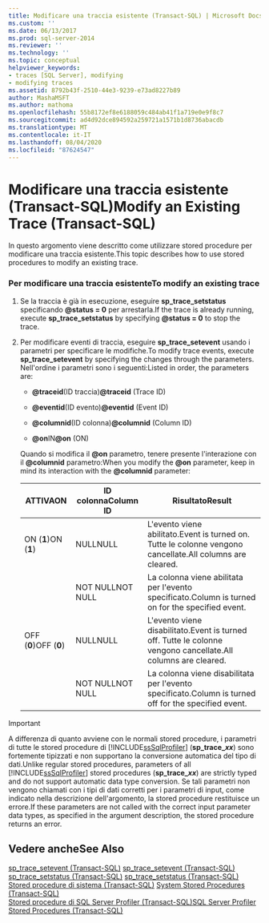 ```yaml
---
title: Modificare una traccia esistente (Transact-SQL) | Microsoft Docs
ms.custom: ''
ms.date: 06/13/2017
ms.prod: sql-server-2014
ms.reviewer: ''
ms.technology: ''
ms.topic: conceptual
helpviewer_keywords:
- traces [SQL Server], modifying
- modifying traces
ms.assetid: 8792b43f-2510-44e3-9239-e73ad8227b89
author: MashaMSFT
ms.author: mathoma
ms.openlocfilehash: 55b8172ef8e6188059c484ab41f1a719e0e9f8c7
ms.sourcegitcommit: ad4d92dce894592a259721a1571b1d8736abacdb
ms.translationtype: MT
ms.contentlocale: it-IT
ms.lasthandoff: 08/04/2020
ms.locfileid: "87624547"
---
```

# <a name="modify-an-existing-trace-transact-sql"></a><span data-ttu-id="01276-102">Modificare una traccia esistente (Transact-SQL)</span><span class="sxs-lookup"><span data-stu-id="01276-102">Modify an Existing Trace (Transact-SQL)</span></span>
  <span data-ttu-id="01276-103">In questo argomento viene descritto come utilizzare stored procedure per modificare una traccia esistente.</span><span class="sxs-lookup"><span data-stu-id="01276-103">This topic describes how to use stored procedures to modify an existing trace.</span></span>  
  
### <a name="to-modify-an-existing-trace"></a><span data-ttu-id="01276-104">Per modificare una traccia esistente</span><span class="sxs-lookup"><span data-stu-id="01276-104">To modify an existing trace</span></span>  
  
1.  <span data-ttu-id="01276-105">Se la traccia è già in esecuzione, eseguire **sp_trace_setstatus** specificando **@status = 0** per arrestarla.</span><span class="sxs-lookup"><span data-stu-id="01276-105">If the trace is already running, execute **sp_trace_setstatus** by specifying **@status = 0** to stop the trace.</span></span>  
  
2.  <span data-ttu-id="01276-106">Per modificare eventi di traccia, eseguire **sp_trace_setevent** usando i parametri per specificare le modifiche.</span><span class="sxs-lookup"><span data-stu-id="01276-106">To modify trace events, execute **sp_trace_setevent** by specifying the changes through the parameters.</span></span> <span data-ttu-id="01276-107">Nell'ordine i parametri sono i seguenti:</span><span class="sxs-lookup"><span data-stu-id="01276-107">Listed in order, the parameters are:</span></span>  
  
    -   <span data-ttu-id="01276-108">**@traceid**(ID traccia)</span><span class="sxs-lookup"><span data-stu-id="01276-108">**@traceid** (Trace ID)</span></span>  
  
    -   <span data-ttu-id="01276-109">**@eventid**(ID evento)</span><span class="sxs-lookup"><span data-stu-id="01276-109">**@eventid** (Event ID)</span></span>  
  
    -   <span data-ttu-id="01276-110">**@columnid**(ID colonna)</span><span class="sxs-lookup"><span data-stu-id="01276-110">**@columnid** (Column ID)</span></span>  
  
    -   <span data-ttu-id="01276-111">**@on**IN</span><span class="sxs-lookup"><span data-stu-id="01276-111">**@on** (ON)</span></span>  
  
     <span data-ttu-id="01276-112">Quando si modifica il **@on** parametro, tenere presente l'interazione con il **@columnid** parametro:</span><span class="sxs-lookup"><span data-stu-id="01276-112">When you modify the **@on** parameter, keep in mind its interaction with the **@columnid** parameter:</span></span>  
  
    |<span data-ttu-id="01276-113">ATTIVA</span><span class="sxs-lookup"><span data-stu-id="01276-113">ON</span></span>|<span data-ttu-id="01276-114">ID colonna</span><span class="sxs-lookup"><span data-stu-id="01276-114">Column ID</span></span>|<span data-ttu-id="01276-115">Risultato</span><span class="sxs-lookup"><span data-stu-id="01276-115">Result</span></span>|  
    |--------|---------------|------------|  
    |<span data-ttu-id="01276-116">ON (**1**)</span><span class="sxs-lookup"><span data-stu-id="01276-116">ON (**1**)</span></span>|<span data-ttu-id="01276-117">NULL</span><span class="sxs-lookup"><span data-stu-id="01276-117">NULL</span></span>|<span data-ttu-id="01276-118">L'evento viene abilitato.</span><span class="sxs-lookup"><span data-stu-id="01276-118">Event is turned on.</span></span> <span data-ttu-id="01276-119">Tutte le colonne vengono cancellate.</span><span class="sxs-lookup"><span data-stu-id="01276-119">All columns are cleared.</span></span>|  
    ||<span data-ttu-id="01276-120">NOT NULL</span><span class="sxs-lookup"><span data-stu-id="01276-120">NOT NULL</span></span>|<span data-ttu-id="01276-121">La colonna viene abilitata per l'evento specificato.</span><span class="sxs-lookup"><span data-stu-id="01276-121">Column is turned on for the specified event.</span></span>|  
    |<span data-ttu-id="01276-122">OFF (**0**)</span><span class="sxs-lookup"><span data-stu-id="01276-122">OFF (**0**)</span></span>|<span data-ttu-id="01276-123">NULL</span><span class="sxs-lookup"><span data-stu-id="01276-123">NULL</span></span>|<span data-ttu-id="01276-124">L'evento viene disabilitato.</span><span class="sxs-lookup"><span data-stu-id="01276-124">Event is turned off.</span></span> <span data-ttu-id="01276-125">Tutte le colonne vengono cancellate.</span><span class="sxs-lookup"><span data-stu-id="01276-125">All columns are cleared.</span></span>|  
    ||<span data-ttu-id="01276-126">NOT NULL</span><span class="sxs-lookup"><span data-stu-id="01276-126">NOT NULL</span></span>|<span data-ttu-id="01276-127">La colonna viene disabilitata per l'evento specificato.</span><span class="sxs-lookup"><span data-stu-id="01276-127">Column is turned off for the specified event.</span></span>|  
  
> [!IMPORTANT]
>  <span data-ttu-id="01276-128">A differenza di quanto avviene con le normali stored procedure, i parametri di tutte le stored procedure di [!INCLUDE[ssSqlProfiler](../../includes/sssqlprofiler-md.md)] (<strong>sp_trace_*xx*</strong>) sono fortemente tipizzati e non supportano la conversione automatica del tipo di dati.</span><span class="sxs-lookup"><span data-stu-id="01276-128">Unlike regular stored procedures, parameters of all [!INCLUDE[ssSqlProfiler](../../includes/sssqlprofiler-md.md)] stored procedures (<strong>sp_trace_*xx*</strong>) are strictly typed and do not support automatic data type conversion.</span></span> <span data-ttu-id="01276-129">Se tali parametri non vengono chiamati con i tipi di dati corretti per i parametri di input, come indicato nella descrizione dell'argomento, la stored procedure restituisce un errore.</span><span class="sxs-lookup"><span data-stu-id="01276-129">If these parameters are not called with the correct input parameter data types, as specified in the argument description, the stored procedure returns an error.</span></span>  

## <a name="see-also"></a><span data-ttu-id="01276-130">Vedere anche</span><span class="sxs-lookup"><span data-stu-id="01276-130">See Also</span></span>  
 <span data-ttu-id="01276-131">[sp_trace_setevent &#40;Transact-SQL&#41;](/sql/relational-databases/system-stored-procedures/sp-trace-setevent-transact-sql) </span><span class="sxs-lookup"><span data-stu-id="01276-131">[sp_trace_setevent &#40;Transact-SQL&#41;](/sql/relational-databases/system-stored-procedures/sp-trace-setevent-transact-sql) </span></span>  
 <span data-ttu-id="01276-132">[sp_trace_setstatus &#40;Transact-SQL&#41;](/sql/relational-databases/system-stored-procedures/sp-trace-setstatus-transact-sql) </span><span class="sxs-lookup"><span data-stu-id="01276-132">[sp_trace_setstatus &#40;Transact-SQL&#41;](/sql/relational-databases/system-stored-procedures/sp-trace-setstatus-transact-sql) </span></span>  
 <span data-ttu-id="01276-133">[Stored procedure di sistema &#40;Transact-SQL&#41;](/sql/relational-databases/system-stored-procedures/system-stored-procedures-transact-sql) </span><span class="sxs-lookup"><span data-stu-id="01276-133">[System Stored Procedures &#40;Transact-SQL&#41;](/sql/relational-databases/system-stored-procedures/system-stored-procedures-transact-sql) </span></span>  
 [<span data-ttu-id="01276-134">Stored procedure di SQL Server Profiler &#40;Transact-SQL&#41;</span><span class="sxs-lookup"><span data-stu-id="01276-134">SQL Server Profiler Stored Procedures &#40;Transact-SQL&#41;</span></span>](/sql/relational-databases/system-stored-procedures/sql-server-profiler-stored-procedures-transact-sql)  
  
  
